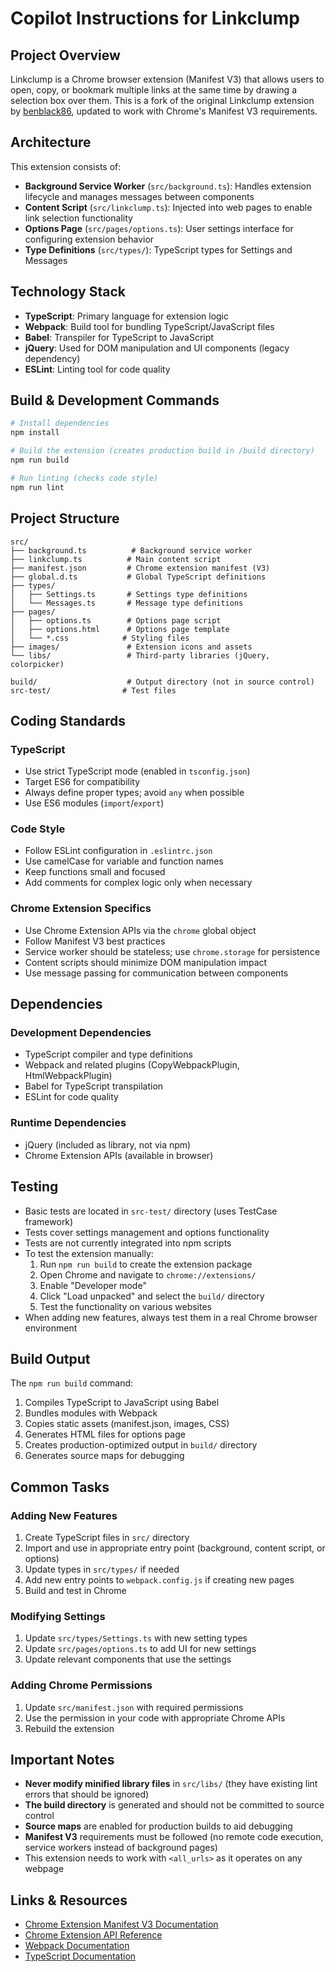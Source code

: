# Copilot Instructions for Linkclump

## Project Overview

Linkclump is a Chrome browser extension (Manifest V3) that allows users to open, copy, or bookmark multiple links at the same time by drawing a selection box over them. This is a fork of the original Linkclump extension by [benblack86](https://github.com/benblack86/linkclump), updated to work with Chrome's Manifest V3 requirements.

## Architecture

This extension consists of:
- **Background Service Worker** (`src/background.ts`): Handles extension lifecycle and manages messages between components
- **Content Script** (`src/linkclump.ts`): Injected into web pages to enable link selection functionality
- **Options Page** (`src/pages/options.ts`): User settings interface for configuring extension behavior
- **Type Definitions** (`src/types/`): TypeScript types for Settings and Messages

## Technology Stack

- **TypeScript**: Primary language for extension logic
- **Webpack**: Build tool for bundling TypeScript/JavaScript files
- **Babel**: Transpiler for TypeScript to JavaScript
- **jQuery**: Used for DOM manipulation and UI components (legacy dependency)
- **ESLint**: Linting tool for code quality

## Build & Development Commands

```bash
# Install dependencies
npm install

# Build the extension (creates production build in /build directory)
npm run build

# Run linting (checks code style)
npm run lint
```

## Project Structure

```
src/
├── background.ts          # Background service worker
├── linkclump.ts          # Main content script
├── manifest.json         # Chrome extension manifest (V3)
├── global.d.ts           # Global TypeScript definitions
├── types/
│   ├── Settings.ts       # Settings type definitions
│   └── Messages.ts       # Message type definitions
├── pages/
│   ├── options.ts        # Options page script
│   ├── options.html      # Options page template
│   └── *.css            # Styling files
├── images/               # Extension icons and assets
└── libs/                 # Third-party libraries (jQuery, colorpicker)

build/                    # Output directory (not in source control)
src-test/                # Test files
```

## Coding Standards

### TypeScript
- Use strict TypeScript mode (enabled in `tsconfig.json`)
- Target ES6 for compatibility
- Always define proper types; avoid `any` when possible
- Use ES6 modules (`import`/`export`)

### Code Style
- Follow ESLint configuration in `.eslintrc.json`
- Use camelCase for variable and function names
- Keep functions small and focused
- Add comments for complex logic only when necessary

### Chrome Extension Specifics
- Use Chrome Extension APIs via the `chrome` global object
- Follow Manifest V3 best practices
- Service worker should be stateless; use `chrome.storage` for persistence
- Content scripts should minimize DOM manipulation impact
- Use message passing for communication between components

## Dependencies

### Development Dependencies
- TypeScript compiler and type definitions
- Webpack and related plugins (CopyWebpackPlugin, HtmlWebpackPlugin)
- Babel for TypeScript transpilation
- ESLint for code quality

### Runtime Dependencies
- jQuery (included as library, not via npm)
- Chrome Extension APIs (available in browser)

## Testing

- Basic tests are located in `src-test/` directory (uses TestCase framework)
- Tests cover settings management and options functionality
- Tests are not currently integrated into npm scripts
- To test the extension manually:
  1. Run `npm run build` to create the extension package
  2. Open Chrome and navigate to `chrome://extensions/`
  3. Enable "Developer mode"
  4. Click "Load unpacked" and select the `build/` directory
  5. Test the functionality on various websites
- When adding new features, always test them in a real Chrome browser environment

## Build Output

The `npm run build` command:
1. Compiles TypeScript to JavaScript using Babel
2. Bundles modules with Webpack
3. Copies static assets (manifest.json, images, CSS)
4. Generates HTML files for options page
5. Creates production-optimized output in `build/` directory
6. Generates source maps for debugging

## Common Tasks

### Adding New Features
1. Create TypeScript files in `src/` directory
2. Import and use in appropriate entry point (background, content script, or options)
3. Update types in `src/types/` if needed
4. Add new entry points to `webpack.config.js` if creating new pages
5. Build and test in Chrome

### Modifying Settings
1. Update `src/types/Settings.ts` with new setting types
2. Update `src/pages/options.ts` to add UI for new settings
3. Update relevant components that use the settings

### Adding Chrome Permissions
1. Update `src/manifest.json` with required permissions
2. Use the permission in your code with appropriate Chrome APIs
3. Rebuild the extension

## Important Notes

- **Never modify minified library files** in `src/libs/` (they have existing lint errors that should be ignored)
- **The build directory** is generated and should not be committed to source control
- **Source maps** are enabled for production builds to aid debugging
- **Manifest V3** requirements must be followed (no remote code execution, service workers instead of background pages)
- This extension needs to work with `<all_urls>` as it operates on any webpage

## Links & Resources

- [Chrome Extension Manifest V3 Documentation](https://developer.chrome.com/docs/extensions/mv3/)
- [Chrome Extension API Reference](https://developer.chrome.com/docs/extensions/reference/)
- [Webpack Documentation](https://webpack.js.org/)
- [TypeScript Documentation](https://www.typescriptlang.org/)
